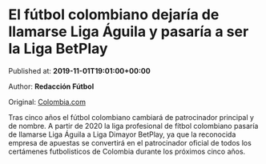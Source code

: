 
# El fútbol colombiano dejaría de llamarse Liga Águila y pasaría a ser la Liga BetPlay

Published at: **2019-11-01T19:01:00+00:00**

Author: **Redacción Fútbol**

Original: [Colombia.com](https://www.colombia.com/futbol/futbol-colombiano/nuevo-nombre-liga-aguila-betplay-246253)

Tras cinco años el fútbol colombiano cambiará de patrocinador principal y de nombre. A partir de 2020 la liga profesional de fítbol colombiano pasaría de llamarse Liga Águila a Liga Dimayor BetPlay, ya que la reconocida empresa de apuestas se convertirá en el patrocinador oficial de todos los certámenes futbolisticos de Colombia durante los próximos cinco años. 
